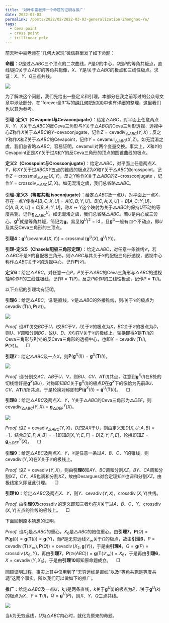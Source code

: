 ```yaml
---
title: '对叶中豪老师一个命题的证明与推广'
date: 2022-03-03
permalink: /posts/2022/02/2022-03-03-generalization-Zhonghao-Ye/
tags:
  - Ceva point
  - cross point
  - trillinear pole
---
```


前天叶中豪老师在“几何大家玩”微信群里发了如下命题：

**命题**：$\Omega$​​是过$\triangle ABC$​三个顶点的二次曲线，$P$​是$\Omega$​的中心，$Q$​是$P$​的等角共轭点，直线$l$​是$\Omega$​关于$\triangle ABC$​的等角共轭像，$X$​、$Y$​是$l$​关于$\triangle ABC$​的极点和三线性极点。求证：$X$​、$Y$​、$Q$​三点共线。

<img src="https://llddeddym.github.io/images/2022-03-03(1).png"/>

为了解决这个问题，我们先给出一些定义和引理。本部分在我之前写过的公众号文章中涉及部分，在“forever豪3”写的[纯几何吧5000](https://tieba.baidu.com/p/7224307348)中也有详细的整理，这里我们也以其为参考。

**引理-定义1（Cevapoint与Cevaconjugate）**：给定$\triangle ABC$，对平面上任意两点$X$、$Y$，$X$关于$\triangle ABC$的反Ceva三角形与$Y$关于$\triangle ABC$的Ceva三角形透视，透视中心$Z$称作$X$关于$\triangle ABC$的$Y-$cevaconjugate，记作$Z=\operatorname{cevadiv} _ {\triangle ABC}(Y,X)$；反之$Y$称作$X$和$Z$关于${\triangle ABC}$的Cevapoint，记作$Y=\operatorname{cevamul} _ {\triangle ABC}(X,Z)$。如无混淆之虞，我们总省略$\triangle ABC$。容易证明，$\operatorname{cevamul}$对两个变量交换。事实上，$X$和$Y$的Cevapoint正是$XY$关于过$X$和$Y$的反Ceva三角形的顶点的圆锥曲线的极点。

**定义2（Crosspoint与Crossconjugate）**：给定$\triangle ABC$，对平面上任意两点$X$、$Y$，称$XY$关于过$ABCXY$五点的锥线的极点$Z$为$X$和$Y$关于${\triangle ABC}$的crosspoint，记作$Z=\operatorname{crossmul} _ {\triangle ABC}(X,Y)$，反之$Y$称作$X$关于${\triangle ABC}$的$Z-$crossconjugate ，记作$Y=\operatorname{crossdiv} _ {\triangle ABC}(Z,X)$。如无混淆之虞，我们总省略$\triangle ABC$。

**引理-定义3（等度共轭 isoconjugate）**：给定$\triangle ABC$​及一点$U$​，对平面上一点$X$​，存在一点$Y$​使得$A[B,C;X,U]=A[C,B;Y,U]$​、$B[C,A;X,U]=B[A,C;Y,U]$​、$C[A,B;X,U]=C[B,A;Y,U]$​，称$X\mapsto Y$​这个映射为关于$\triangle ABC$​的保持$U$​不动的等度共轭，记作$\mathbf{g} _ {\triangle ABC}^U$​。如无混淆之虞，我们总省略$\triangle ABC$​​。若$U$是内心或三旁心，$\mathbf{g}^U$就是等角共轭，简记为$\mathbf{g}$。易见$(\mathbf{g}^U)^2=\operatorname{id}$，且$\mathbf{g}^U$一般有四个不动点，即$U$​及其反Ceva三角形的三顶点。

**引理4**：$\mathbf{g}^U(\operatorname{cevamul}(X,Y))=\operatorname{crossmul}(\mathbf{g}^U(X),\mathbf{g}^U(Y))$​​。

**引理-定义5（Chasels配极三角形定理）**：给定$\triangle ABC$​，对任意一条锥线$\mathcal{C}$​，若$\triangle ABC$​不是$\mathcal{C}$​的自配极三角形，则$\triangle ABC$​与其关于$\mathcal{C}$​​的配极三角形透视，透视中心称作$\triangle ABC$​关于$\mathcal{C}$​的透视中心，记作$\mathbf{P}(\mathcal{C})$​。

**定义6**：给定$\triangle ABC$​，对任意一点$P$​，$P$​关于$\triangle ABC$​的Ceva三角形与$\triangle ABC$​​的透视轴$l$​称作$P$​的三线性极线，记作$l=\mathbf{T}(P)$，反之$P$称作$l$的三线性极点，记作$P=\mathbf{T}(l)$。​​

以下介绍的引理均有证明。

**引理6**：给定$\triangle ABC$​​，设$l$​​是直线，$\mathcal{C}$​​是$\triangle ABC$​​的外接锥线，则$l$​​关于$\mathcal{C}$​​的极点为$\operatorname{cevadiv}(\mathbf{T}(l),\mathbf{P}(\mathcal{C}))$​。

<img src="https://llddeddym.github.io/images/2022-03-03(2).png"/>

*Proof.* 设$A\mathbf{T}(l)$交$BC$于$U$，$l$交$BC$于$V$，$l$关于$\mathcal{C}$的极点为$X$，$BC$关于$\mathcal{C}$的极点为$D$，则$U$、$V$调和分割$BC$，故$U$、$D$、$X$均在$V$关于$\mathcal{C}$的极线上，轮换即得$X$是$\mathbf{T}(l)$的Ceva三角形与$\mathbf{P}(\mathcal{C})$的反Ceva三角形的透视中心，也即$X=\operatorname{cevadiv}(\mathbf{T}(l),\mathbf{P}(\mathcal{C}))$。$\quad\Box$

**引理7**：给定$\triangle ABC$​及一点$X$​，则$\mathbf{P}(\mathbf{g}^X(l))=\mathbf{g}^X(\mathbf{T}(l))$​​。

<img src="https://llddeddym.github.io/images/2022-03-03(3).png"/>

*Proof.* 设$l$分别交$AC$、$AB$于$U$、$V$，则$BU$、$CV$、$A\mathbf{T}(l)$共点，注意到$\mathbf{g}^X(l)$在$B$处的切线恰好是$\mathbf{g}^X(BU)$，对称即知$BC$关于$\mathbf{g}^X(l)$的极点$D$在$\mathbf{g}^X$下的像恰为先前$BU$、$CV$、$A\mathbf{T}(l)$所共点。于是轮换对称即知$\mathbf{P}(\mathbf{g}^X(l))=\mathbf{g}^U(\mathbf{T}(l))$。$\quad\Box$

**引理8**：给定$\triangle ABC$​及两点$X$​、$Y$​，$Y$​关于$\triangle ABC$​的Ceva三角形为$\triangle DEF$​，则$\operatorname{cevadiv} _ {\triangle ABC}(Y,X)=\mathbf{g} _ {\triangle DEF}^Y(X)$​。

<img src="https://llddeddym.github.io/images/2022-03-03(4).png"/>

*Proof.* 设$Z=\operatorname{cevadiv} _ {\triangle ABC}(Y,X)$，$DZ$交$AX$于$U$，则由定义知$D[X,U;A,B]=-1$，结合$D[E,F;A,B]=-1$即知$D[X,Y;E,F]=D[Z,Y;F,E]$，轮换即知$Z=\mathbf{g} _ {\triangle DEF}^Y(X)$。$\quad\Box$

**引理9**：给定$\triangle ABC$及两点$X$、$Y$，$\mathcal{C}$是任意一条过$A$、$B$、$C$、$Y$的锥线，则$\operatorname{cevadiv}(Y,X)$在$X$关于$\mathcal{C}$的极线上。

*Proof.* 设$Z=\operatorname{cevadiv}(Y,X)$​，则由**引理8**知$AY$​、$BC$​调和分割$XZ$​，$BY$​、$CA$​调和分割$XZ$​，$CY$​、$AB$​也调和分割$XZ$​，故由Desargues对合定理知$\mathcal{C}$​也调和分割$XZ$​，由极线定义即证此引理。$\quad\Box$​

**引理10**：给定$\triangle ABC$及两点$X$、$Y$，则$Y$、$\operatorname{cevadiv}(Y,X)$，$\operatorname{crossdiv}(X,Y)$共线。

*Proof.* 由**引理9**及$\operatorname{crossdiv}$的定义即知三者均在$X$关于过$A$、$B$、$C$、$Y$、$\operatorname{crossdiv}(X,Y)$​五点的锥线的极线上。$\quad\Box$

下面回到原本猜想的证明。

*Proof.* 设$X _ 2$​是$\triangle ABC$​的重心，$X _ 6$​是$\triangle ABC$​的陪位重心。由**引理7**，$\mathbf{P}(\Omega)=\mathbf{P}(\mathbf{g}(l))=\mathbf{g}(\mathbf{T}(l))=\mathbf{g}(Y)$​，而$P$​是无穷远线$\mathcal{L} _ {\infty}$​关于$\Omega$​的极点，故由**引理6**，$P=\operatorname{cevadiv}(\mathbf{T}(\mathcal{L} _ \infty),\mathbf{P}(\Omega))=\operatorname{cevadiv}(X _ 2,\mathbf{g}(Y))$​，于是由**引理4**，$Q=\mathbf{g}(P)=\operatorname{crossdiv}(X _ 6,Y)$​，再由**引理7**，$\mathbf{P}(\odot(ABC))=\mathbf{g}(\mathbf{T}(\mathcal{L} _ \infty))=X _ 6$​，于是再由**引理6**，$X=\operatorname{cevadiv}(Y,X _ 6)$​。于是由**引理10**即知原命题成立。$\quad\Box$

回顾证明过程，事实上其中仅用到了“无穷远线是直线”以及“等角共轭是等度共轭”这两个事实，所以我们可以做如下的推广。

**推广**：给定$\triangle ABC$及一点$U$，$k,l$​是两条直线，$k$关于$\mathbf{g}^U(l)$的极点为$P$，$l$关于$\mathbf{g}^U(k)$的极点为$X$，$Y=\mathbf{T}(l)$，$Q=\mathbf{g}^U(P)$，则$X$、$Y$、$Q$​三点共线。

<img src="https://llddeddym.github.io/images/2022-03-03(5).png"/>

当$k$为无穷远线，$U$为$\triangle ABC$内心时，就化为原来的命题。